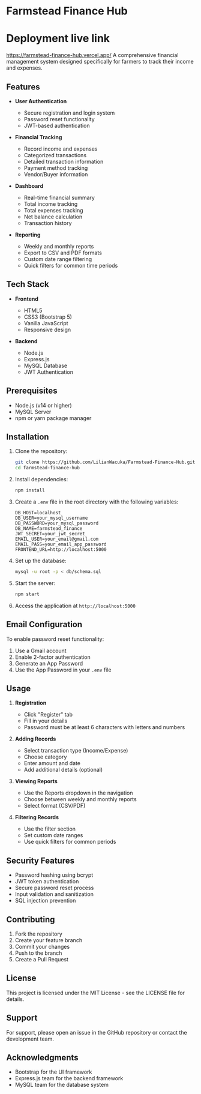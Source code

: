 # Farmstead Finance Hub
# Deployment live link
https://farmstead-finance-hub.vercel.app/
A comprehensive financial management system designed specifically for farmers to track their income and expenses.

## Features

- **User Authentication**
  - Secure registration and login system
  - Password reset functionality
  - JWT-based authentication

- **Financial Tracking**
  - Record income and expenses
  - Categorized transactions
  - Detailed transaction information
  - Payment method tracking
  - Vendor/Buyer information

- **Dashboard**
  - Real-time financial summary
  - Total income tracking
  - Total expenses tracking
  - Net balance calculation
  - Transaction history

- **Reporting**
  - Weekly and monthly reports
  - Export to CSV and PDF formats
  - Custom date range filtering
  - Quick filters for common time periods

## Tech Stack

- **Frontend**
  - HTML5
  - CSS3 (Bootstrap 5)
  - Vanilla JavaScript
  - Responsive design

- **Backend**
  - Node.js
  - Express.js
  - MySQL Database
  - JWT Authentication

## Prerequisites

- Node.js (v14 or higher)
- MySQL Server
- npm or yarn package manager

## Installation

1. Clone the repository:
   ```bash
   git clone https://github.com/LilianWacuka/Farmstead-Finance-Hub.git
   cd farmstead-finance-hub
   ```

2. Install dependencies:
   ```bash
   npm install
   ```

3. Create a `.env` file in the root directory with the following variables:
   ```
   DB_HOST=localhost
   DB_USER=your_mysql_username
   DB_PASSWORD=your_mysql_password
   DB_NAME=farmstead_finance
   JWT_SECRET=your_jwt_secret
   EMAIL_USER=your_email@gmail.com
   EMAIL_PASS=your_email_app_password
   FRONTEND_URL=http://localhost:5000
   ```

4. Set up the database:
   ```bash
   mysql -u root -p < db/schema.sql
   ```

5. Start the server:
   ```bash
   npm start
   ```

6. Access the application at `http://localhost:5000`

## Email Configuration

To enable password reset functionality:

1. Use a Gmail account
2. Enable 2-factor authentication
3. Generate an App Password
4. Use the App Password in your `.env` file

## Usage

1. **Registration**
   - Click "Register" tab
   - Fill in your details
   - Password must be at least 6 characters with letters and numbers

2. **Adding Records**
   - Select transaction type (Income/Expense)
   - Choose category
   - Enter amount and date
   - Add additional details (optional)

3. **Viewing Reports**
   - Use the Reports dropdown in the navigation
   - Choose between weekly and monthly reports
   - Select format (CSV/PDF)

4. **Filtering Records**
   - Use the filter section
   - Set custom date ranges
   - Use quick filters for common periods

## Security Features

- Password hashing using bcrypt
- JWT token authentication
- Secure password reset process
- Input validation and sanitization
- SQL injection prevention

## Contributing

1. Fork the repository
2. Create your feature branch
3. Commit your changes
4. Push to the branch
5. Create a Pull Request

## License

This project is licensed under the MIT License - see the LICENSE file for details.

## Support

For support, please open an issue in the GitHub repository or contact the development team.

## Acknowledgments

- Bootstrap for the UI framework
- Express.js team for the backend framework
- MySQL team for the database system 
